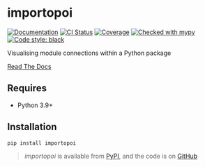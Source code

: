 # importopoi

[![Documentation](https://readthedocs.org/projects/importopoi/badge/?version=latest)](https://importopoi.readthedocs.io/en/latest/)
[![CI Status](https://github.com/lmmx/importopoi/actions/workflows/master.yml/badge.svg)](https://github.com/lmmx/importopoi/actions/workflows/master.yml)
[![Coverage](https://codecov.io/gh/lmmx/importopoi/branch/master/graph/badge.svg)](https://codecov.io/github/lmmx/importopoi)
[![Checked with mypy](http://www.mypy-lang.org/static/mypy_badge.svg)](http://mypy-lang.org)
[![Code style: black](https://img.shields.io/badge/code%20style-black-000000.svg)](https://github.com/psf/black)

Visualising module connections within a Python package

[Read The Docs](https://importopoi.readthedocs.io/en/latest/)

## Requires

- Python 3.9+

## Installation

```sh
pip install importopoi
```

> _importopoi_ is available from [PyPI](https://pypi.org/project/importopoi), and
> the code is on [GitHub](https://github.com/lmmx/importopoi)
